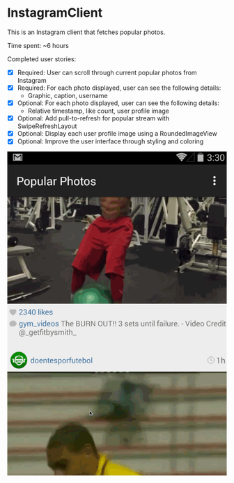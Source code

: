 # InstagramClient

This is an Instagram client that fetches popular photos.

Time spent: ~6 hours

Completed user stories:
- [x] Required: User can scroll through current popular photos from Instagram
- [x] Required: For each photo displayed, user can see the following details:
  - Graphic, caption, username
- [x] Optional: For each photo displayed, user can see the following details:
  - Relative timestamp, like count, user profile image
- [x] Optional: Add pull-to-refresh for popular stream with SwipeRefreshLayout
- [x] Optional: Display each user profile image using a RoundedImageView
- [x] Optional: Improve the user interface through styling and coloring

![Video Walkthrough](InstagramClient.gif)
